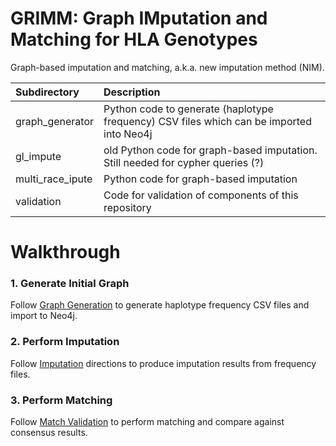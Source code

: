 #  GRIMM: Graph IMputation and Matching for HLA Genotypes

Graph-based imputation and matching, a.k.a. new imputation method (NIM).

| Subdirectory    | Description |
| :-------------- | :---------- |
| graph_generator | Python code to generate (haplotype frequency) CSV files which can be imported into Neo4j |
| gl_impute       | old Python code for graph-based imputation.  Still needed for cypher queries (?) |
| multi_race_ipute | Python code for graph-based imputation |
| validation      | Code for validation of components of this repository |

# Walkthrough

### 1. Generate Initial Graph
 Follow [Graph Generation](graph_generator/README.md) to generate haplotype frequency CSV files and import to Neo4j.


### 2. Perform Imputation
 Follow [Imputation](multi_race_impute/README.md) directions to produce imputation results from frequency files.


### 3. Perform Matching
  Follow [Match Validation](matching/README.md) to perform matching and compare against consensus results.
